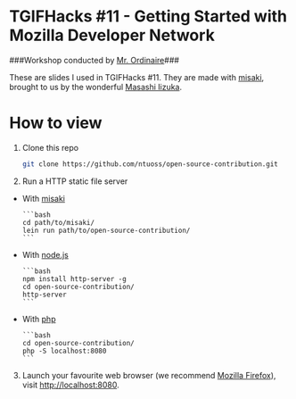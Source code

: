 # TGIFHacks #11 - Getting Started with Mozilla Developer Network
###Workshop conducted by [Mr. Ordinaire](https://github.com/mrordinaire)###

These are slides I used in TGIFHacks #11. They are made with
[misaki](http://liquidz.github.io/misaki/), brought to us by the wonderful
[Masashi Iizuka](http://liquidz.github.io/).

# How to view
1. Clone this repo

    ```bash
    git clone https://github.com/ntuoss/open-source-contribution.git
    ```

2. Run a HTTP static file server
  * With [misaki](http://liquidz.github.io/misaki/)

        ```bash
        cd path/to/misaki/
        lein run path/to/open-source-contribution/
        ```
  * With [node.js](http://nodejs.org/)

        ```bash
        npm install http-server -g
        cd open-source-contribution/
        http-server
        ```
  * With [php](http://php.net)

        ```bash
        cd open-source-contribution/
        php -S localhost:8080
        ```
3. Launch your favourite web browser (we recommend [Mozilla
Firefox](http://firefox.com)), visit [http://localhost:8080](http://localhost:8080).

